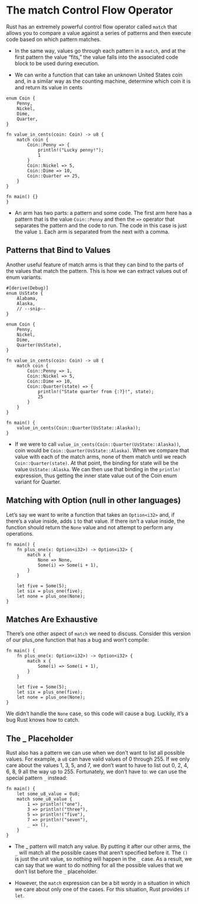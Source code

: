 # The match Control Flow Operator

Rust has an extremely powerful control flow operator called `match` that allows you to compare a value against a series of patterns and then execute code based on which pattern matches.

- In the same way, values go through each pattern in a `match`, and at the first pattern the value “fits,” the value falls into the associated code block to be used during execution.

- We can write a function that can take an unknown United States coin and, in a similar way as the counting machine, determine which coin it is and return its value in cents

```
enum Coin {
    Penny,
    Nickel,
    Dime,
    Quarter,
}

fn value_in_cents(coin: Coin) -> u8 {
    match coin {
        Coin::Penny => {
            println!("Lucky penny!");
            1
        }
        Coin::Nickel => 5,
        Coin::Dime => 10,
        Coin::Quarter => 25,
    }
}

fn main() {}
}
```

- An arm has two parts: a pattern and some code. The first arm here has a pattern that is the value `Coin::Penny` and then the `=>` operator that separates the pattern and the code to run. The code in this case is just the value `1`. Each arm is separated from the next with a comma.

## Patterns that Bind to Values


Another useful feature of match arms is that they can bind to the parts of the values that match the pattern. This is how we can extract values out of enum variants.

```
#[derive(Debug)]
enum UsState {
    Alabama,
    Alaska,
    // --snip--
}

enum Coin {
    Penny,
    Nickel,
    Dime,
    Quarter(UsState),
}

fn value_in_cents(coin: Coin) -> u8 {
    match coin {
        Coin::Penny => 1,
        Coin::Nickel => 5,
        Coin::Dime => 10,
        Coin::Quarter(state) => {
            println!("State quarter from {:?}!", state);
            25
        }
    }
}

fn main() {
    value_in_cents(Coin::Quarter(UsState::Alaska));
}
```

- If we were to call `value_in_cents(Coin::Quarter(UsState::Alaska))`, coin would be `Coin::Quarter(UsState::Alaska)`. When we compare that value with each of the match arms, none of them match until we reach `Coin::Quarter(state)`. At that point, the binding for state will be the value `UsState::Alaska`. We can then use that binding in the `println!` expression, thus getting the inner state value out of the Coin enum variant for Quarter.


## Matching with Option<T> (null in other languages)

Let’s say we want to write a function that takes an `Option<i32>` and, if there’s a value inside, adds `1` to that value. If there isn’t a value inside, the function should return the `None` value and not attempt to perform any operations.

```
fn main() {
    fn plus_one(x: Option<i32>) -> Option<i32> {
        match x {
            None => None,
            Some(i) => Some(i + 1),
        }
    }

    let five = Some(5);
    let six = plus_one(five);
    let none = plus_one(None);
}
```

## Matches Are Exhaustive

There’s one other aspect of `match` we need to discuss. Consider this version of our plus_one function that has a bug and won’t compile:

```
fn main() {
    fn plus_one(x: Option<i32>) -> Option<i32> {
        match x {
            Some(i) => Some(i + 1),
        }
    }

    let five = Some(5);
    let six = plus_one(five);
    let none = plus_one(None);
}
```
We didn’t handle the `None` case, so this code will cause a bug. Luckily, it’s a bug Rust knows how to catch. 


## The _ Placeholder

Rust also has a pattern we can use when we don’t want to list all possible values. For example, a `u8` can have valid values of 0 through 255. If we only care about the values 1, 3, 5, and 7, we don’t want to have to list out 0, 2, 4, 6, 8, 9 all the way up to 255. Fortunately, we don’t have to: we can use the special pattern `_` instead:

```
fn main() {
    let some_u8_value = 0u8;
    match some_u8_value {
        1 => println!("one"),
        3 => println!("three"),
        5 => println!("five"),
        7 => println!("seven"),
        _ => (),
    }
}
```
- The _ pattern will match any value. By putting it after our other arms, the `_` will match all the possible cases that aren’t specified before it. The `()` is just the unit value, so nothing will happen in the `_` case. As a result, we can say that we want to do nothing for all the possible values that we don’t list before the `_` placeholder.


- However, the `match` expression can be a bit wordy in a situation in which we care about only one of the cases. For this situation, Rust provides `if let`.